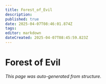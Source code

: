 ```yaml
---
title: Forest_of_Evil
description: 
published: true
date: 2025-04-07T08:46:01.874Z
tags: 
editor: markdown
dateCreated: 2025-04-07T08:45:59.823Z
---
```


# Forest of Evil

*This page was auto-generated from structure.*